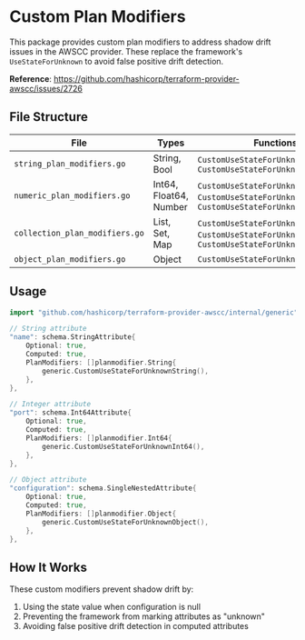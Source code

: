 # Custom Plan Modifiers

This package provides custom plan modifiers to address shadow drift issues in the AWSCC provider. These replace the framework's `UseStateForUnknown` to avoid false positive drift detection.

**Reference**: https://github.com/hashicorp/terraform-provider-awscc/issues/2726

## File Structure

| File | Types | Functions |
|------|-------|-----------|
| `string_plan_modifiers.go` | String, Bool | `CustomUseStateForUnknownString()`, `CustomUseStateForUnknownBool()` |
| `numeric_plan_modifiers.go` | Int64, Float64, Number | `CustomUseStateForUnknownInt64()`, `CustomUseStateForUnknownFloat64()`, `CustomUseStateForUnknownNumber()` |
| `collection_plan_modifiers.go` | List, Set, Map | `CustomUseStateForUnknownList()`, `CustomUseStateForUnknownSet()`, `CustomUseStateForUnknownMap()` |
| `object_plan_modifiers.go` | Object | `CustomUseStateForUnknownObject()` |

## Usage

```go
import "github.com/hashicorp/terraform-provider-awscc/internal/generic"

// String attribute
"name": schema.StringAttribute{
    Optional: true,
    Computed: true,
    PlanModifiers: []planmodifier.String{
        generic.CustomUseStateForUnknownString(),
    },
},

// Integer attribute
"port": schema.Int64Attribute{
    Optional: true,
    Computed: true,
    PlanModifiers: []planmodifier.Int64{
        generic.CustomUseStateForUnknownInt64(),
    },
},

// Object attribute
"configuration": schema.SingleNestedAttribute{
    Optional: true,
    Computed: true,
    PlanModifiers: []planmodifier.Object{
        generic.CustomUseStateForUnknownObject(),
    },
},
```

## How It Works

These custom modifiers prevent shadow drift by:
1. Using the state value when configuration is null
2. Preventing the framework from marking attributes as "unknown"
3. Avoiding false positive drift detection in computed attributes
